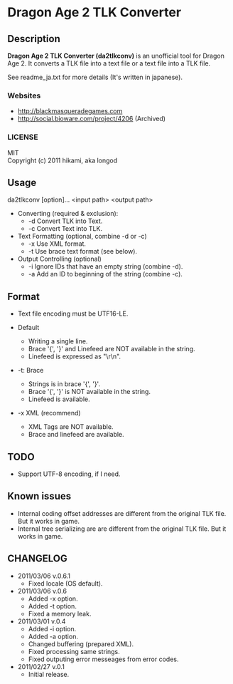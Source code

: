 # Dragon Age 2 TLK Converter

## Description
__Dragon Age 2 TLK Converter (da2tlkconv)__ is an unofficial tool for Dragon Age 2. It converts a TLK file into a text file or a text file into a TLK file.

See readme_ja.txt for more details (It's written in japanese).

### Websites
* http://blackmasqueradegames.com
* http://social.bioware.com/project/4206 (Archived)

### LICENSE
MIT  
Copyright (c) 2011 hikami, aka longod

## Usage
da2tlkconv [option]... \<input path> \<output path>

* Converting (required & exclusion):
    * -d  Convert TLK into Text.
    * -c  Convert Text into TLK.
* Text Formatting (optional, combine -d or -c)
    * -x  Use XML format.
    * -t  Use brace text format (see below).
* Output Controlling (optional)
    * -i  Ignore IDs that have an empty string (combine -d).
    * -a  Add an ID to beginning of the string (combine -c).

## Format
* Text file encoding must be UTF16-LE.

* Default
    * Writing a single line.
    * Brace '{', '}' and Linefeed are NOT available in the string.
    * Linefeed is expressed as "\r\n".
* -t: Brace
    * Strings is in brace '{', '}'.
    * Brace '{', '}' is NOT available in the string.
    * Linefeed is available.
* -x XML (recommend)
    * XML Tags are NOT available.
    * Brace and linefeed are available.

## TODO
* Support UTF-8 encoding, if I need.

## Known issues
* Internal coding offset addresses are different from the original TLK file. But it works in game.
* Internal tree serializing are are different from the original TLK file. But it works in game.

## CHANGELOG
* 2011/03/06 v.0.6.1
    * Fixed locale (OS default).
* 2011/03/06 v.0.6
    * Added -x option.
    * Added -t option.
    * Fixed a memory leak.
* 2011/03/01 v.0.4
    * Added -i option.
    * Added -a option.
    * Changed buffering (prepared XML).
    * Fixed processing same strings.
    * Fixed outputing error messeages from error codes.
* 2011/02/27 v.0.1
    * Initial release.

